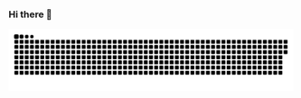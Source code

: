 ### Hi there 👋

![github contribution grid snake animation](https://raw.githubusercontent.com/dimitri-t/dimitri-t/output/github-contribution-grid-snake.svg)
